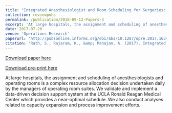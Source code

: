 ```yaml
---
title: "Integrated Anesthesiologist and Room Scheduling for Surgeries: Methodology and Application"
collection: reviewpubs
permalink: /publication/2018-09-12-Papers-3
excerpt: 'At large hospitals, the assignment and scheduling of anesthesiologists and operating rooms is a complex resource allocation decision undertaken daily by the managers of operating room suites. We validate and implement a data-driven decision support system at the UCLA Ronald Reagan Medical Center which provides a near-optimal schedule. We also conduct analyses related to capacity expansion and process improvement efforts.'
date: 2017-07-20
venue: 'Operations Research'
paperurl: 'http://pubsonline.informs.org/doi/abs/10.1287/opre.2017.1634'
citation: 'Rath, S., Rajaram, K., &amp; Mahajan, A. (2017). Integrated Anesthesiologist and Room Scheduling for Surgeries: Methodology and Application. <i>Operations Research.</i>'
---
```


<p><a href='http://pubsonline.informs.org/doi/abs/10.1287/opre.2017.1634'>Download paper here</a></p>


<p><a href='https://papers.ssrn.com/sol3/papers.cfm?abstract_id=2659638'>Download pre-print here</a></p>

At large hospitals, the assignment and scheduling of anesthesiologists and operating rooms is a complex resource allocation decision undertaken daily by the managers of operating room suites. We validate and implement a data-driven decision support system at the UCLA Ronald Reagan Medical Center which provides a near-optimal schedule. We also conduct analyses related to capacity expansion and process improvement efforts.

